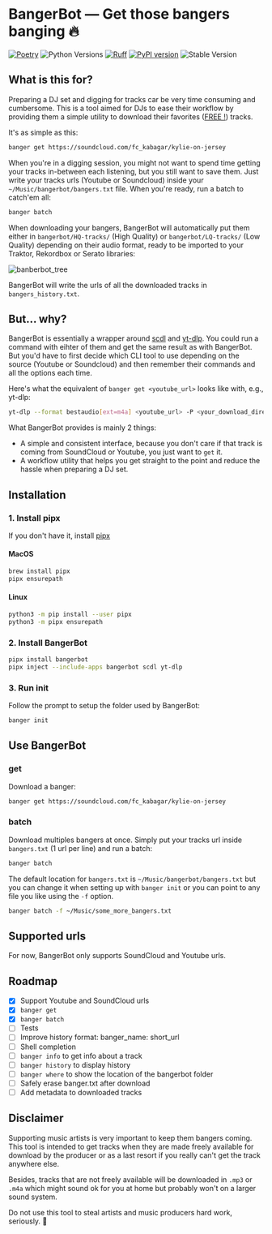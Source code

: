 # BangerBot — Get those bangers banging 🔥

[![Poetry](https://img.shields.io/endpoint?url=https://python-poetry.org/badge/v0.json)](https://python-poetry.org/)
![Python Versions](https://img.shields.io/pypi/pyversions/bangerbot)
[![Ruff](https://img.shields.io/endpoint?url=https://raw.githubusercontent.com/astral-sh/ruff/main/assets/badge/v2.json)](https://github.com/astral-sh/ruff)
[![PyPI version](https://badge.fury.io/py/bangerbot.svg)](https://badge.fury.io/py/bangerbot)
![Stable Version](https://img.shields.io/pypi/v/bangerbot?label=stable)

## What is this for?

Preparing a DJ set and digging for tracks car be very time consuming and cumbersome. This is a tool aimed for DJs to ease their workflow by providing them a simple utility to download their favorites ([FREE !](#disclaimer)) tracks.

It's as simple as this:

```bash
banger get https://soundcloud.com/fc_kabagar/kylie-on-jersey
```

When you're in a digging session, you might not want to spend time getting your tracks in-between each listening, but you still want to save them. Just write your tracks urls (Youtube or Soundcloud) inside your `~/Music/bangerbot/bangers.txt` file.
When you're ready, run a batch to catch'em all:

```bash
banger batch
```

When downloading your bangers, BangerBot will automatically put them either in `bangerbot/HQ-tracks/` (High Quality) or `bangerbot/LQ-tracks/` (Low Quality) depending on their audio format, ready to be imported to your Traktor, Rekordbox or Serato libraries:

![banberbot_tree](https://raw.githubusercontent.com/aliberts/BangerBot/master/assets/bangerbot_tree.png)

BangerBot will write the urls of all the downloaded tracks in `bangers_history.txt`.

## But... why?

BangerBot is essentially a wrapper around [scdl](https://github.com/flyingrub/scdl) and [yt-dlp](https://github.com/yt-dlp/yt-dlp). You could run a command with eihter of them and get the same result as with BangerBot. But you'd have to first decide which CLI tool to use depending on the source (Youtube or Soundcloud) and then remember their commands and all the options each time.

Here's what the equivalent of `banger get <youtube_url>` looks like with, e.g., yt-dlp:

```bash
yt-dlp --format bestaudio[ext=m4a] <youtube_url> -P <your_download_directory>
```

What BangerBot provides is mainly 2 things:

- A simple and consistent interface, because you don't care if that track is coming from SoundCloud or Youtube, you just want to `get` it.
- A workflow utility that helps you get straight to the point and reduce the hassle when preparing a DJ set.

## Installation

### 1. Install pipx

If you don't have it, install [pipx](https://github.com/pypa/pipx)

#### MacOS

```bash
brew install pipx
pipx ensurepath
```

#### Linux

```bash
python3 -m pip install --user pipx
python3 -m pipx ensurepath
```

### 2. Install BangerBot

```bash
pipx install bangerbot
pipx inject --include-apps bangerbot scdl yt-dlp
```

### 3. Run init

Follow the prompt to setup the folder used by BangerBot:

```bash
banger init
```

## Use BangerBot

### get

Download a banger:

```bash
banger get https://soundcloud.com/fc_kabagar/kylie-on-jersey
```

### batch

Download multiples bangers at once.
Simply put your tracks url inside `bangers.txt` (1 url per line) and run a batch:

```bash
banger batch
```

The default location for `bangers.txt` is `~/Music/bangerbot/bangers.txt` but you can change it when setting up with `banger init` or you can point to any file you like using the `-f` option.

```bash
banger batch -f ~/Music/some_more_bangers.txt
```

## Supported urls

For now, BangerBot only supports SoundCloud and Youtube urls.

## Roadmap

- [x] Support Youtube and SoundCloud urls
- [x] `banger get`
- [x] `banger batch`
- [ ] Tests
- [ ] Improve history format: banger_name: short_url
- [ ] Shell completion
- [ ] `banger info` to get info about a track
- [ ] `banger history` to display history
- [ ] `banger where` to show the location of the bangerbot folder
- [ ] Safely erase banger.txt after download
- [ ] Add metadata to downloaded tracks

## Disclaimer

Supporting music artists is very important to keep them bangers coming.
This tool is intended to get tracks when they are made freely available for download by the producer or as a last resort if you really can't get the track anywhere else.

Besides, tracks that are not freely available will be downloaded in `.mp3` or `.m4a` which might sound ok for you at home but probably won't on a larger sound system.

Do not use this tool to steal artists and music producers hard work, seriously. 🙏
